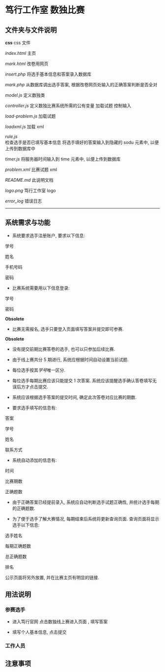 # 笃行工作室 数独比赛

## 文件夹与文件说明

**css**  css 文件

*index.html*	主页

*mark.html*	改卷用网页

*insert.php*	将选手基本信息和答案录入数据库

*mark.php*	从数据库调出选手答案, 根据改卷网页处输入的正确答案判断是否全对

*model.js*	定义数独类

*controller.js* 
定义数独比赛系统所需的公有变量
加载试题
控制输入

*load-problem.js*	加载试题

*loadxml.js*	加载 xml 

*rule.js*	
检查选手是否已填写基本信息
将选手填好的答案输入到隐藏的 sodu 元素中, 以便上传到数据库中

*timer.js*	将服务器时间输入到 time 元素中, 以便上传到数据库

*problem.xml*	比赛试题 xml

*README.md*	此说明文档

*logo.png*	笃行工作室 logo

*error_log*	错误日志
***
## 系统需求与功能
* 系统要求选手注册账户, 要求以下信息:

学号

姓名

手机号码

密码

* 比赛系统需要用以下信息登录:

学号

密码

**Obsolete**

* 比赛无需报名, 选手只要登入页面填写答案并提交即可参赛.

**Obsolete**

* 没有提交前期比赛答卷的选手, 也可以只参加后续比赛.

* 由于线上赛共分 5 期进行, 系统应根据时间自动设置当前试题.

* 每位选手按其*学号*唯一区分.

* 每位选手每期比赛应该只能提交 1 次答案. 系统应该提醒选手确认答卷填写无误后方才点击提交.

* 系统应该根据选手答案的提交时间, 确定此次答卷对应比赛的期数.

* 要求选手填写的信息有:

答案

学号

姓名

联系方式

* 系统自动添加的信息有:

时间

比赛期数

正确题数

* 由于正确答案已经提前录入, 系统应自动判断选手试题正确性, 并统计选手每期的正确题数.

* 为了便于选手了解大赛情况, 每期结束后系统将更新查询页面. 查询页面将显示选手以下信息:

选手姓名

每期正确题数

总正确题数

排名

公示页面将另外放置, 并在比赛主页有明显的链接.




## 用法说明

### 参赛选手
- 进入笃行官网 [](www.mcdoing.com) 点击数独线上赛进入页面 [](www.mcdoing.com/sudoku/), 填写答案

- 填写个人基本信息, 点击提交

### 工作人员


## 注意事项






